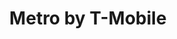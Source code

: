 ---
title: "Metro by T-Mobile"
url: /san-diego/metro-by-t-mobile-clairemont-mesa-boulevard/
shop: mobile phone
---